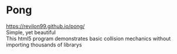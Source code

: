 # Pong
 https://revilon99.github.io/pong/  
 Simple, yet beautiful  
 This html5 program demonstrates basic collision mechanics without importing thousands of librarys
